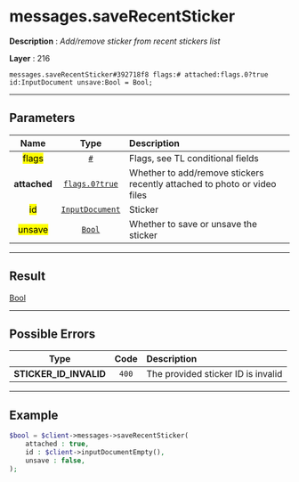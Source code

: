 # messages.saveRecentSticker

**Description** : *Add/remove sticker from recent stickers list*

**Layer** : 216

```tl
messages.saveRecentSticker#392718f8 flags:# attached:flags.0?true id:InputDocument unsave:Bool = Bool;
```

---

## Parameters

| Name | Type | Description |
| :---: | :---: | :--- |
| <mark>flags</mark> | [`#`](type/#) | Flags, see TL conditional fields |
| **attached** | [`flags.0?true`](type/true) | Whether to add/remove stickers recently attached to photo or video files |
| <mark>id</mark> | [`InputDocument`](type/InputDocument) | Sticker |
| <mark>unsave</mark> | [`Bool`](type/Bool) | Whether to save or unsave the sticker |

---

## Result

[Bool](type/Bool)

---

## Possible Errors

| Type | Code | Description |
| :---: | :---: | :--- |
| **STICKER_ID_INVALID** | `400` | The provided sticker ID is invalid |

---

## Example

```php
$bool = $client->messages->saveRecentSticker(
	attached : true,
	id : $client->inputDocumentEmpty(),
	unsave : false,
);
```